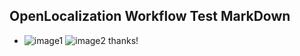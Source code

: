 ## OpenLocalization Workflow Test MarkDown
* ![image1](.\093b232a-df3b-4500-8eac-c5b3e19f4174.PNG)   ![image2](.\c1bab6cc-fffa-45eb-9a32-3b05b9169d5d.png) 
thanks!